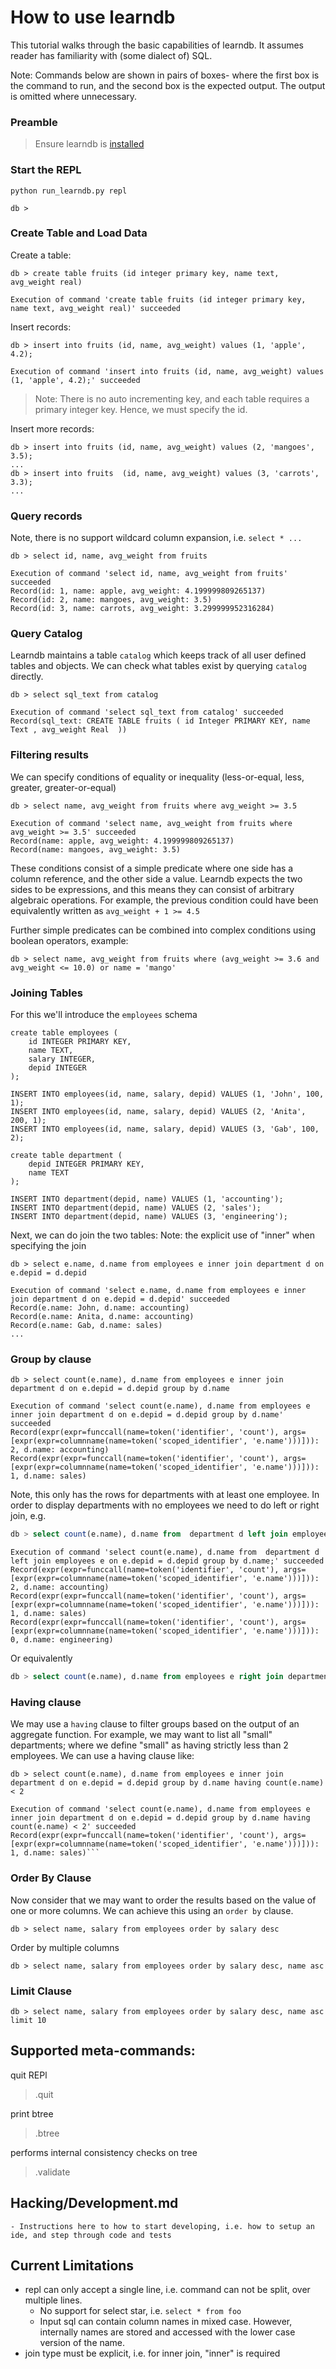 # How to use learndb

This tutorial walks through the basic capabilities of learndb. 
It assumes reader has familiarity with (some dialect of) SQL.

Note: Commands below are shown in pairs of boxes- where the first box is the command to run,
and the second box is the expected output. The output is omitted where unnecessary.


### Preamble

> Ensure learndb is [installed](../README.md)


### Start the REPL

```
python run_learndb.py repl
```
```
db >
```

### Create Table and Load Data

Create a table:

```
db > create table fruits (id integer primary key, name text, avg_weight real)
```
```
Execution of command 'create table fruits (id integer primary key, name text, avg_weight real)' succeeded
```
Insert records:
```
db > insert into fruits (id, name, avg_weight) values (1, 'apple', 4.2);
```
```
Execution of command 'insert into fruits (id, name, avg_weight) values (1, 'apple', 4.2);' succeeded
```

> Note: There is no auto incrementing key, and each table requires a primary integer key. Hence, we must specify the id.

Insert more records:
```
db > insert into fruits (id, name, avg_weight) values (2, 'mangoes', 3.5);
...
db > insert into fruits  (id, name, avg_weight) values (3, 'carrots', 3.3);
...
```

### Query records
Note, there is no support wildcard column expansion, i.e. `select * ...`
```
db > select id, name, avg_weight from fruits
```
```
Execution of command 'select id, name, avg_weight from fruits' succeeded
Record(id: 1, name: apple, avg_weight: 4.199999809265137)
Record(id: 2, name: mangoes, avg_weight: 3.5)
Record(id: 3, name: carrots, avg_weight: 3.299999952316284)
```
### Query Catalog

Learndb maintains a table `catalog` which keeps track of all user defined tables and objects.
We can check what tables exist by querying `catalog` directly.

```
db > select sql_text from catalog
```
```
Execution of command 'select sql_text from catalog' succeeded
Record(sql_text: CREATE TABLE fruits ( id Integer PRIMARY KEY, name Text , avg_weight Real  ))
```

### Filtering results

We can specify conditions of equality or inequality (less-or-equal, less, greater, greater-or-equal)

```
db > select name, avg_weight from fruits where avg_weight >= 3.5
```
```
Execution of command 'select name, avg_weight from fruits where avg_weight >= 3.5' succeeded
Record(name: apple, avg_weight: 4.199999809265137)
Record(name: mangoes, avg_weight: 3.5)
```
These conditions consist of a simple predicate where one side has a column reference, and the other side a value.
Learndb expects the two sides to be expressions, and this means they can consist of arbitrary algebraic operations.
For example, the previous condition could have been equivalently written as  `avg_weight + 1 >= 4.5`

Further simple predicates can be combined into complex conditions using boolean operators, example:
```
db > select name, avg_weight from fruits where (avg_weight >= 3.6 and avg_weight <= 10.0) or name = 'mango' 
```

### Joining Tables

For this we'll introduce the `employees` schema
```
create table employees (
    id INTEGER PRIMARY KEY,
    name TEXT,
    salary INTEGER,
    depid INTEGER
);

INSERT INTO employees(id, name, salary, depid) VALUES (1, 'John', 100, 1);
INSERT INTO employees(id, name, salary, depid) VALUES (2, 'Anita', 200, 1);
INSERT INTO employees(id, name, salary, depid) VALUES (3, 'Gab', 100, 2);

create table department (
    depid INTEGER PRIMARY KEY,
    name TEXT
);

INSERT INTO department(depid, name) VALUES (1, 'accounting');
INSERT INTO department(depid, name) VALUES (2, 'sales');
INSERT INTO department(depid, name) VALUES (3, 'engineering');
```

Next, we can do join the two tables:
Note: the explicit use of "inner" when specifying the join
```
db > select e.name, d.name from employees e inner join department d on e.depid = d.depid
```
```
Execution of command 'select e.name, d.name from employees e inner join department d on e.depid = d.depid' succeeded
Record(e.name: John, d.name: accounting)
Record(e.name: Anita, d.name: accounting)
Record(e.name: Gab, d.name: sales)
...
```

### Group by clause

```
db > select count(e.name), d.name from employees e inner join department d on e.depid = d.depid group by d.name
```

```
Execution of command 'select count(e.name), d.name from employees e inner join department d on e.depid = d.depid group by d.name' succeeded
Record(expr(expr=funccall(name=token('identifier', 'count'), args=[expr(expr=columnname(name=token('scoped_identifier', 'e.name')))])): 2, d.name: accounting)
Record(expr(expr=funccall(name=token('identifier', 'count'), args=[expr(expr=columnname(name=token('scoped_identifier', 'e.name')))])): 1, d.name: sales)
```
Note, this only has the rows for departments with at least one employee.
In order to display departments with no employees we need to do left or right join, e.g.
```sql
db > select count(e.name), d.name from  department d left join employees e on e.depid = d.depid group by d.name
```
```
Execution of command 'select count(e.name), d.name from  department d left join employees e on e.depid = d.depid group by d.name;' succeeded
Record(expr(expr=funccall(name=token('identifier', 'count'), args=[expr(expr=columnname(name=token('scoped_identifier', 'e.name')))])): 2, d.name: accounting)
Record(expr(expr=funccall(name=token('identifier', 'count'), args=[expr(expr=columnname(name=token('scoped_identifier', 'e.name')))])): 1, d.name: sales)
Record(expr(expr=funccall(name=token('identifier', 'count'), args=[expr(expr=columnname(name=token('scoped_identifier', 'e.name')))])): 0, d.name: engineering)
```
Or equivalently 
```sql
db > select count(e.name), d.name from employees e right join department d on e.depid = d.depid group by d.name
```

### Having clause 
We may use a `having` clause to filter groups based on the output of an aggregate function.
For example, we may want to list all "small" departments; where we define "small" as having strictly less than 2 employees.
We can use a having clause like:

```
db > select count(e.name), d.name from employees e inner join department d on e.depid = d.depid group by d.name having count(e.name) < 2
```

```
Execution of command 'select count(e.name), d.name from employees e inner join department d on e.depid = d.depid group by d.name having count(e.name) < 2' succeeded
Record(expr(expr=funccall(name=token('identifier', 'count'), args=[expr(expr=columnname(name=token('scoped_identifier', 'e.name')))])): 1, d.name: sales)```
```

### Order By Clause
Now consider that we may want to order the results based on the value of one or more columns. 
We can achieve this using an `order by` clause.

```
db > select name, salary from employees order by salary desc
```

Order by multiple columns
```
db > select name, salary from employees order by salary desc, name asc
```

### Limit Clause
```
db > select name, salary from employees order by salary desc, name asc limit 10
```

## Supported meta-commands:
quit REPl
> .quit

print btree
> .btree

performs internal consistency checks on tree
> .validate



## Hacking/Development.md
    - Instructions here to how to start developing, i.e. how to setup an ide, and step through code and tests

## Current Limitations
- repl can only accept a single line, i.e. command can not be split, over multiple lines.
  - No support for select star, i.e. `select * from foo`
  - Input sql can contain column names in mixed case. However, internally names are stored and accessed with the lower case version of the name.
- join type must be explicit, i.e. for inner join, "inner" is required